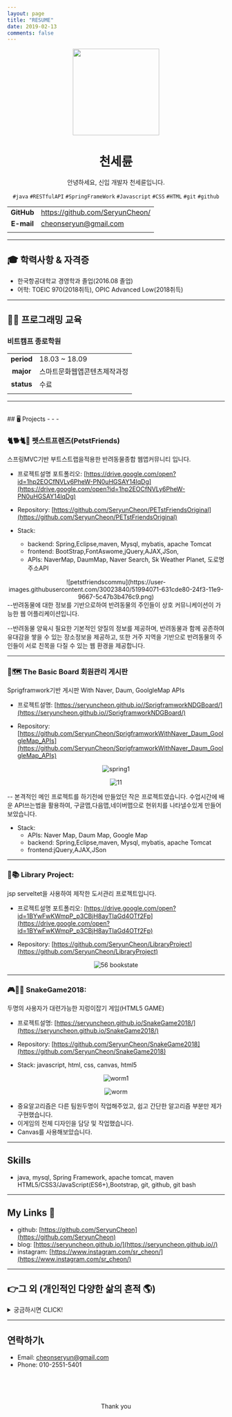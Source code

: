 ```yaml
---
layout: page
title: "RESUME"
date: 2019-02-13
comments: false
---
```


<p align="center">
  <img width="200" src="https://user-images.githubusercontent.com/30023840/52528714-45881a00-2d28-11e9-94b2-0e00fac507cc.JPG">
</p>


<div align="center">
 <h1 align="center">천세륜</h1>
<p align="center">안녕하세요, 신입 개발자 천세륜입니다.</p>

`#java` `#RESTfulAPI` `#SpringFrameWork` `#Javascript` `#CSS` `#HTML` `#git` `#github`
</div>


|            |                              |
| :--------: | ---------------------------- |
| **GitHub** | https://github.com/SeryunCheon/  |
| **E-mail** | cheonseryun@gmail.com            |
|            |                              |

---

## 🎓 학력사항 & 자격증 
- 한국항공대학교 경영학과 졸업(2016.08 졸업)
- 어학: TOEIC 970(2018취득), OPIC Advanced Low(2018취득)

---


## 👩‍💻 프로그래밍 교육
### 비트캠프 종로학원

|            |                    |
| :---------: | ------------------ |
| **period** |18.03 ~ 18.09|
| **major**  |  스마트문화웹앱콘텐츠제작과정|
| **status** | 수료                 |
|            |                    |

---
<br>
## 🖥️ Projects
- - -

### 🐈🐕🐈🐇 펫스트프렌즈(PetstFriends)
스프링MVC기반 부트스트랩을적용한 반려동물종합 웹앱커뮤니티 입니다.

- 프로젝트설명 포트폴리오: [https://drive.google.com/open?id=1hp2EOCfNVLy6PheW-PN0uHGSAY14lqDg](https://drive.google.com/open?id=1hp2EOCfNVLy6PheW-PN0uHGSAY14lqDg)

- Repository: [https://github.com/SeryunCheon/PETstFriendsOriginal](https://github.com/SeryunCheon/PETstFriendsOriginal)

- Stack:
  - backend: Spring,Eclipse,maven, Mysql, mybatis, apache Tomcat
  - frontend: BootStrap,FontAswome,jQuery,AJAX,JSon,
  - APIs: NaverMap, DaumMap, Naver Search, Sk Weather Planet, 도로명주소API

<div align="center">
![petstfriendscommu](https://user-images.githubusercontent.com/30023840/51994071-631cde80-24f3-11e9-9667-5c47b3b476c9.png)
</div>
--반려동물에 대한 정보를 기반으로하여 반려동물의 주인들이 상호 커뮤니케이션이 가능한 웹 어플리케이션입니다.

--반려동물 양육시 필요한 기본적인 양질의 정보를 제공하며, 반려동물과 함께 공존하여 유대감을 쌓을 수 있는 장소정보을 제공하고, 또한 거주 지역을 기반으로 반려동물의 주인들이 서로 친목을 다질 수 있는 웹 환경을 제공합니다.



- - -

### 🌿🗺️ The Basic Board 회원관리 게시판
Sprigframwork기반 게시판 With Naver, Daum, GoolgleMap APIs

- 프로젝트설명: [https://seryuncheon.github.io//SprigframworkNDGBoard/](https://seryuncheon.github.io//SprigframworkNDGBoard/)

- Repository: [https://github.com/SeryunCheon/SprigframworkWithNaver_Daum_GoolgleMap_APIs](https://github.com/SeryunCheon/SprigframworkWithNaver_Daum_GoolgleMap_APIs)

<div align="center">

![spring1](https://user-images.githubusercontent.com/30023840/52528869-03f96e00-2d2c-11e9-9af3-9fcf386de6cc.jpg)


![11](https://user-images.githubusercontent.com/30023840/51996460-1f78a380-24f8-11e9-9228-f6928599b3bc.jpg)

</div>


-- 본격적인 메인 프로젝트를 하기전에 만들었던 작은 프로젝트였습니다. 수업시간에 배운 API쓰는법을 활용하여, 구글맵,다음맵,네이버맵으로 현위치를 나타낼수있게 만들어 보았습니다.


- Stack:
  - APIs: Naver Map, Daum Map, Google Map
  - backend: Spring,Eclipse,maven, Mysql, mybatis, apache Tomcat
  - frontend:jQuery,AJAX,JSon

- - -

### 📖📚 Library Project:
 jsp serveltet을 사용하여 제작한 도서관리 프로젝트입니다.

- 프로젝트설명 포트폴리오: [https://drive.google.com/open?id=1BYwFwKWmpP_p3CBjH8ayTIaGd4OTf2Fp](https://drive.google.com/open?id=1BYwFwKWmpP_p3CBjH8ayTIaGd4OTf2Fp)

- Repository: [https://github.com/SeryunCheon/LibraryProject](https://github.com/SeryunCheon/LibraryProject)

<div align="center">

![56 _bookstate_](https://user-images.githubusercontent.com/30023840/51997833-dece5980-24fa-11e9-9f03-b2c6cc8fc0aa.PNG)

</div>

- - -

### 🎮🐍🐛 SnakeGame2018:
두명의 사용자가 대련가능한 지렁이잡기 게임(HTML5 GAME)

- 프로젝트설명: [https://seryuncheon.github.io/SnakeGame2018/](https://seryuncheon.github.io/SnakeGame2018/)

- Repository: [https://github.com/SeryunCheon/SnakeGame2018](https://github.com/SeryunCheon/SnakeGame2018)

- Stack: javascript, html, css, canvas, html5

<div align="center">

![worm1](https://user-images.githubusercontent.com/30023840/51994559-65336d00-24f4-11e9-8028-016363a0dbf6.jpg)

![worm](https://user-images.githubusercontent.com/30023840/52529025-de6d6400-2d2d-11e9-8768-edd077f8e78d.jpg)


</div>


- 중요알고리즘은 다른 팀원두명이 작업해주었고, 쉽고 간단한 알고리즘 부분만 제가 구현했습니다.
- 이게임의 전체 디자인을 담당 및 작업했습니다.
- Canvas를 사용해보았습니다.

---
## Skills

-  java, mysql, Spring Framework, apache tomcat, maven HTML5/CSS3/JavaScript(ES6+),Bootstrap, git, github, git bash

---
## My Links 🔗

- github: [https://github.com/SeryunCheon](https://github.com/SeryunCheon)
- blog: [https://seryuncheon.github.io/](https://seryuncheon.github.io//)
- instagram: [https://www.instagram.com/sr_cheon/](https://www.instagram.com/sr_cheon/)

- - -

## 👉그 외 (개인적인 다양한 삶의 흔적 🌎)
<details>
<summary>궁금하시면 CLICK!</summary>
<div markdown="1">
<div align="center">
<h4 align="center">직접 경험하고, 공부하고, 탐험하기 좋아하는 전형적인 ENFP성격의 소유자</h4>

</div>

<p align="center">더욱 자세히 알고싶으면 아래의 링크를 클릭하세요:
<br><a href="https://drive.google.com/open?id=1fSWnZgDbUmFb86MgGNiiLX6G8TkqOhiI">개발자가되기전의 천세륜 포트폴리오 👍</a></p>


- 2010~이디야, 투썸플레이스, 브래드웍스, 캐나다 현지카페 및 다수의 카페에서 바리스타 아르바이트.

- 뿐만 아니라 헬스장, 워터파크, 학교 강의지원실 등 다양한 아르바이트 경험으로 입증 할 수 있는 근성, 책임감, 사교성, 협동성!

- 2013-14'캐나다 벤쿠버의 Thierry에서 1년간 워킹홀리데이(그만둘 때 쯤엔 아침쉬프트의 헤드 바리스타)

- 2015' 직접기획한 기획서와 상품으로 핀란드 헬싱키 플리마켓 참여(최종 2등 창조상 수상by동원 글로벌 익스플로러)

- 2016' Merchandising을 배우기위해 MD양성과정을 수료( 최우수기획서 수상by여성경제인 협회)

- 2012-13'마케팅을 배우고 싶어 참여한 대외활동에서 소정의 성과를 거둠(3번의 프로젝트 수상, 수료시 최우수팀상 수상 by 코웨이 그린메이커)

</div>
</details>

- - -

## 연락하기📞
- Email: cheonseryun@gmail.com
- Phone: 010-2551-5401


<br><br><br>
<div align="center">

Thank you

</div>
